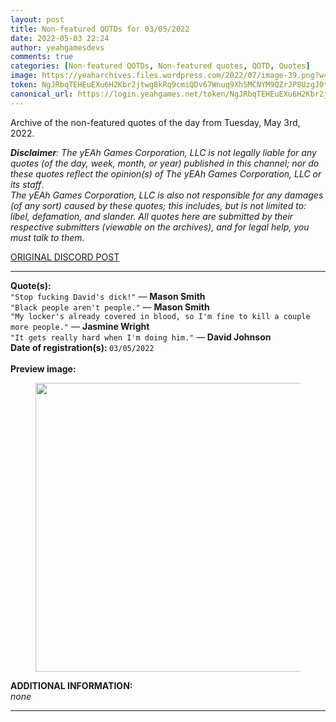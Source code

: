 ```yaml
---
layout: post
title: Non-featured QOTDs for 03/05/2022
date: 2022-05-03 22:24
author: yeahgamesdevs
comments: true
categories: [Non-featured QOTDs, Non-featured quotes, QOTD, Quotes]
image: https://yeaharchives.files.wordpress.com/2022/07/image-39.png?w=890
token: NgJRbqTEHEuEXu6H2Kbr2jtwg8kRq9cmiQDv67Wnuq9XhSMCNYM9QZrJP8UzgJ0tLD6756u8iKTcg7hU4nS41wfMIDCkfMLRQScKQUDxkFLZmnpkR8FnWJGIoS3VfGi6mImajug3ebh1
canonical_url: https://login.yeahgames.net/token/NgJRbqTEHEuEXu6H2Kbr2jtwg8kRq9cmiQDv67Wnuq9XhSMCNYM9QZrJP8UzgJ0tLD6756u8iKTcg7hU4nS41wfMIDCkfMLRQScKQUDxkFLZmnpkR8FnWJGIoS3VfGi6mImajug3ebh1
---
```

<!-- wp:paragraph -->
<p>Archive of the non-featured quotes of the day from Tuesday, May 3rd, 2022. </p>
<!-- /wp:paragraph -->

<!-- wp:paragraph -->
<p><em><strong>Disclaimer</strong>: The yEAh Games Corporation, LLC is not legally liable for any quotes (of the day, week, month, or year) published in this channel; nor do these quotes reflect the opinion(s) of The yEAh Games Corporation, LLC or its staff</em>.<br><em>The yEAh Games Corporation, LLC is also not responsible for any damages (of any sort) caused by these quotes; this includes, but is not limited to: libel, defamation, and slander. All quotes here are submitted by their respective submitters (viewable on the archives), and for legal help, you must talk to them.</em><br><a href="https://cdn.discordapp.com/attachments/958100064079839303/964566123628609628/unknown.png"></a></p>
<!-- /wp:paragraph -->

<!-- wp:buttons {"layout":{"type":"flex","justifyContent":"left"}} -->
<div class="wp-block-buttons"><!-- wp:button {"textColor":"vivid-cyan-blue","align":"center","style":{"border":{"radius":"18px"}},"className":"is-style-fill"} -->
<div class="wp-block-button aligncenter is-style-fill"><a class="wp-block-button__link has-vivid-cyan-blue-color has-text-color wp-element-button" href="https://discord.com/channels/887052880782176266/958100064079839303/971155899672588429" style="border-radius:18px;">ORIGINAL DISCORD POST</a></div>
<!-- /wp:button --></div>
<!-- /wp:buttons -->

<!-- wp:separator {"align":"center","className":"is-style-wide"} -->
<hr class="wp-block-separator aligncenter has-alpha-channel-opacity is-style-wide" />
<!-- /wp:separator -->

<!-- wp:paragraph -->
<p><strong>Quote(s): </strong><br><code>"Stop fucking David's dick!"</code> — <strong>Mason Smith</strong><br><code>"Black people aren't people."</code> — <strong>Mason Smith</strong><br><code>"My locker's already covered in blood, so I'm fine to kill a couple more people."</code> — <strong>Jasmine Wright</strong><br><code>"It gets really hard when I'm doing him."</code> —<strong> David Johnson</strong><br><strong>Date of registration(s): </strong><code>03/05/2022</code> <code><br></code><br><strong>Preview image:</strong></p>
<!-- /wp:paragraph -->

<!-- wp:image {"id":846,"width":459,"height":462,"sizeSlug":"large","linkDestination":"none"} -->
<figure class="wp-block-image size-large is-resized"><img src="https://yeaharchives.files.wordpress.com/2022/07/image-39.png?w=890" alt="" class="wp-image-846" width="459" height="462" /></figure>
<!-- /wp:image -->

<!-- wp:paragraph -->
<p><strong>ADDITIONAL INFORMATION:</strong><br><em>none</em></p>
<!-- /wp:paragraph -->

<!-- wp:separator {"className":"is-style-wide"} -->
<hr class="wp-block-separator has-alpha-channel-opacity is-style-wide" />
<!-- /wp:separator -->
